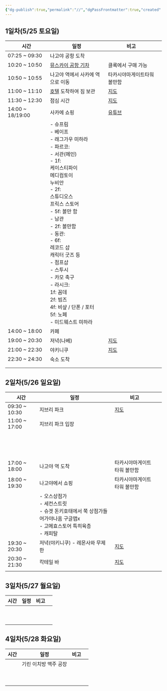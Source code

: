 ```yaml
---
{"dg-publish":true,"permalink":"//","dgPassFrontmatter":true,"created":"2024-05-12T14:00:18.465+09:00","updated":"2024-05-12T14:48:55.201+09:00"}
---
```


## 1일차(5/25 토요일)

| 시간               | 일정                                                                                                                                                                                                                                                                                                                                                                                  | 비고                                                                                                                                                                                                                                                                                                                                                                                                                                                                                                                                                                                                                                                                                                                  |     |
| ---------------- | ----------------------------------------------------------------------------------------------------------------------------------------------------------------------------------------------------------------------------------------------------------------------------------------------------------------------------------------------------------------------------------- | ------------------------------------------------------------------------------------------------------------------------------------------------------------------------------------------------------------------------------------------------------------------------------------------------------------------------------------------------------------------------------------------------------------------------------------------------------------------------------------------------------------------------------------------------------------------------------------------------------------------------------------------------------------------------------------------------------------------- | --- |
| 07:25 ~ 09:30    | 나고야 공항 도착                                                                                                                                                                                                                                                                                                                                                                           |                                                                                                                                                                                                                                                                                                                                                                                                                                                                                                                                                                                                                                                                                                                     |     |
| 10:20 ~ 10:50    | [뮤스카이 공항 기차](https://blog.naver.com/yuniverse_life/223442544711)                                                                                                                                                                                                                                                                                                                    | 클록에서 구매 가능                                                                                                                                                                                                                                                                                                                                                                                                                                                                                                                                                                                                                                                                                                          |     |
| 10:50 ~ 10:55    | 나고야 역에서 사카에 역으로 이동                                                                                                                                                                                                                                                                                                                                                                  | 타카시야마게이트타워 볼만함                                                                                                                                                                                                                                                                                                                                                                                                                                                                                                                                                                                                                                                                                                      |     |
| 11:00 ~ 11:10    | [호텔](https://maps.app.goo.gl/NnzmkfxzfkWLVYNs7) 도착하여 짐 보관                                                                                                                                                                                                                                                                                                                           | [지도](https://www.google.co.kr/maps/dir/%EC%82%AC%EC%B9%B4%EC%97%90+%EC%97%AD+%EC%9D%BC%EB%B3%B8+%E3%80%92460-0008+Aichi,+Nagoya,+Naka+Ward,+Sakae,+3+Chome%E2%88%925%E2%88%9212%E5%85%88/%ED%94%84%EB%A6%B0%EC%84%B8%EC%8A%A4+%EA%B0%80%EB%93%A0+%ED%98%B8%ED%85%94+3+Chome-13-31+Sakae,+Naka+Ward,+Nagoya,+Aichi+460-0008+%EC%9D%BC%EB%B3%B8/@35.1681975,136.9040048,17z/data=!3m2!4b1!5s0x600370d301cde61d:0x3e4fab8806786870!4m14!4m13!1m5!1m1!1s0x600370d14c8d9e6b:0xeb12333b3b1af460!2m2!1d136.9085322!2d35.1700475!1m5!1m1!1s0x600370d2fe305153:0xd215b0370b9c3c7f!2m2!1d136.9051708!2d35.166623!3e2?authuser=1&entry=ttu)                                                                                    |     |
| 11:30 ~ 12:30    | 점심 시간                                                                                                                                                                                                                                                                                                                                                                               | [지도](https://www.google.co.kr/maps/dir/%ED%94%84%EB%A6%B0%EC%84%B8%EC%8A%A4+%EA%B0%80%EB%93%A0+%ED%98%B8%ED%85%94+3+Chome-13-31+Sakae,+Naka+Ward,+Nagoya,+Aichi+460-0008+%EC%9D%BC%EB%B3%B8/%E8%B1%9A%E5%B1%B1+%E6%A0%84%E5%BA%97,+%EC%9D%BC%EB%B3%B8+%E3%80%92460-0008+Aichi,+Nagoya,+Naka+Ward,+Sakae,+3+Chome%E2%88%9212%E2%88%9212/@35.1665128,136.9023252,17z/data=!3m1!4b1!4m14!4m13!1m5!1m1!1s0x600370d2fe305153:0xd215b0370b9c3c7f!2m2!1d136.9051708!2d35.166623!1m5!1m1!1s0x60037117c3f6652b:0xc7e6a5c418e2a7da!2m2!1d136.9046216!2d35.1664134!3e2?authuser=1&entry=ttu)                                                                                                                                   |     |
| 14:00 ~ 18/19:00 | 사카에 쇼핑                                                                                                                                                                                                                                                                                                                                                                              | [유튜브](https://www.youtube.com/watch?v=iKpngTTAk5g)                                                                                                                                                                                                                                                                                                                                                                                                                                                                                                                                                                                                                                                                  |     |
|                  | - 슈프림<br>- 베이프<br>- 래그가우 미하라<br>- 파르코:<br>  - 서관(메인)<br>    - 1f: <br>      케이스티파이<br>      메디컴토이<br>      누비안<br>    - 2f:<br>      스튜디오스<br>      프릭스 스토어<br>    - 5f: 볼만 함<br>  - 남관<br>    - 2f: 볼만함<br>  - 동관:<br>    - 6f: <br>      레코드 샵<br>      캐릭터 굿즈 등 <br>- 점프샵<br>- 스투시<br>- 카모 축구<br>- 라시크:<br>  1f: 꼼데<br>  2f: 빔즈<br>  4f: 비샾 / 단폰 / 포터<br>  5f: 노페<br>- 미드웨스트 미하라 |                                                                                                                                                                                                                                                                                                                                                                                                                                                                                                                                                                                                                                                                                                                     |     |
| 14:00 ~ 18:00    | 카페                                                                                                                                                                                                                                                                                                                                                                                  |                                                                                                                                                                                                                                                                                                                                                                                                                                                                                                                                                                                                                                                                                                                     |     |
| 19:00 ~ 20:30    | 저녁(나베)                                                                                                                                                                                                                                                                                                                                                                              | [지도](https://www.google.co.kr/maps/dir/%EC%82%AC%EC%B9%B4%EC%97%90+%EC%97%AD+%EC%9D%BC%EB%B3%B8+%E3%80%92460-0008+Aichi,+Nagoya,+Naka+Ward,+Sakae,+3+Chome%E2%88%925%E2%88%9212%E5%85%88/%E4%B8%89%E6%96%B9,+%EC%9D%BC%EB%B3%B8+%E3%80%92460-0008+Aichi,+Nagoya,+Naka+Ward,+Sakae,+3+Chome%E2%88%9213%E2%88%9231+%E3%83%97%E3%83%AA%E3%83%B3%E3%82%BB%E3%82%B9%E3%82%AC%E3%83%BC%E3%83%87%E3%83%B3%E3%83%9B%E3%83%86%E3%83%AB+B1F/@35.1682111,136.9039994,17z/data=!3m2!4b1!5s0x600366fac19993ef:0xcfad676ecbd7ba29!4m14!4m13!1m5!1m1!1s0x600370d14c8d9e6b:0xeb12333b3b1af460!2m2!1d136.9085322!2d35.1700475!1m5!1m1!1s0x600370d2fe2bf1c7:0x887c417b89cdfe1f!2m2!1d136.905096!2d35.166382!3e2?authuser=1&entry=ttu) |     |
| 21:00 ~ 22:30    | 야키니쿠                                                                                                                                                                                                                                                                                                                                                                                | [지도](https://www.google.co.kr/maps/dir/%EB%82%98%EA%B3%A0%EC%95%BC+%EC%97%AD+%EC%9D%BC%EB%B3%B8+Aichi,+Nagoya,+Nakamura+Ward,+Meieki,+1+Chome%E2%88%921%E2%88%924/%EC%9D%BC%EB%B3%B8+%EC%95%84%EC%9D%B4%EC%B9%98%ED%98%84+%EB%82%98%EA%B3%A0%EC%95%BC%EC%8B%9C+%EB%82%98%EC%B9%B4%EB%AC%B4%EB%9D%BC%EA%B5%AC+%EB%A9%94%EC%9D%B4%EC%97%90%ED%82%A4+3+Chome%E2%88%9212%E2%88%923+Bar+Neat+%E5%90%8D%E9%A7%85%E5%BA%97/@35.1725285,136.8811058,17z/data=!3m1!5s0x600376c2c49a7777:0x9bd9ef050e261a9b!4m14!4m13!1m5!1m1!1s0x600376e794d78b89:0x81f7204bf8261663!2m2!1d136.8815369!2d35.170915!1m5!1m1!1s0x600376c2c480a961:0xd284b17ea0773482!2m2!1d136.8851227!2d35.1741332!3e2?authuser=1&entry=ttu)                  |     |
| 22:30 ~ 24:30    | 숙소 도착                                                                                                                                                                                                                                                                                                                                                                               |                                                                                                                                                                                                                                                                                                                                                                                                                                                                                                                                                                                                                                                                                                                     |     |
|                  |                                                                                                                                                                                                                                                                                                                                                                                     |                                                                                                                                                                                                                                                                                                                                                                                                                                                                                                                                                                                                                                                                                                                     |     |
|                  |                                                                                                                                                                                                                                                                                                                                                                                     |                                                                                                                                                                                                                                                                                                                                                                                                                                                                                                                                                                                                                                                                                                                     |     |

## 2일차(5/26 일요일)

| 시간            | 일정                                                                           | 비고                                                                                                                                                                                                                                                                                                                                                                                                                                                                                                                                                                                                                                                                                                 |     |
| ------------- | ---------------------------------------------------------------------------- | -------------------------------------------------------------------------------------------------------------------------------------------------------------------------------------------------------------------------------------------------------------------------------------------------------------------------------------------------------------------------------------------------------------------------------------------------------------------------------------------------------------------------------------------------------------------------------------------------------------------------------------------------------------------------------------------------- | --- |
| 09:30 ~ 10:30 | 지브리 파크                                                                       | [지도](https://www.google.co.kr/maps/dir/%EC%82%AC%EC%B9%B4%EC%97%90+%EC%97%AD+%EC%9D%BC%EB%B3%B8+%E3%80%92460-0008+Aichi,+Nagoya,+Naka+Ward,+Sakae,+3+Chome%E2%88%925%E2%88%9212%E5%85%88/%EC%A7%80%EB%B8%8C%EB%A6%AC+%ED%8C%8C%ED%81%AC,+%EC%9D%BC%EB%B3%B8+Aichi,+Nagakute,+Ibaragabasama,+%E4%B9%991533-1+%E5%86%85+Expo+2005+Aichi+Commemorative+Park+(Moricoro+Park)/@35.1935022,136.843145,11z/data=!3m2!4b1!5s0x600366fac19993ef:0xcfad676ecbd7ba29!4m14!4m13!1m5!1m1!1s0x600370d14c8d9e6b:0xeb12333b3b1af460!2m2!1d136.9085322!2d35.1700475!1m5!1m1!1s0x600367450203d0b3:0x36164b7a69c5128b!2m2!1d137.0887689!2d35.1750449!3e3?authuser=1&entry=ttu)                                        |     |
| 11:00 ~ 17:00 | 지브리 파크 입장                                                                    |                                                                                                                                                                                                                                                                                                                                                                                                                                                                                                                                                                                                                                                                                                    |     |
|               | <br><br><br><br>                                                             |                                                                                                                                                                                                                                                                                                                                                                                                                                                                                                                                                                                                                                                                                                    |     |
| 17:00 ~ 18:00 | 나고야 역 도착                                                                     | 타카시야마게이트타워 볼만함                                                                                                                                                                                                                                                                                                                                                                                                                                                                                                                                                                                                                                                                                     |     |
| 18:00 ~ 19:30 | 나고야에서 쇼핑                                                                     | 타카시야마게이트타워 볼만함                                                                                                                                                                                                                                                                                                                                                                                                                                                                                                                                                                                                                                                                                     |     |
|               | - 오스상점가<br>- 세컨스트릿<br>- 슈겟 돈키호태에서 쭉 상점가들어가야나옴 구글맵x<br>- 고메효스토어 특히육층<br>- 캐피탈 |                                                                                                                                                                                                                                                                                                                                                                                                                                                                                                                                                                                                                                                                                                    |     |
| 19:30 ~ 20:30 | 저녁(야키니쿠) - 레몬사와 무제한                                                          | [지도](https://www.google.co.kr/maps/dir/%EC%82%AC%EC%B9%B4%EC%97%90+%EC%97%AD+%EC%9D%BC%EB%B3%B8+%E3%80%92460-0008+Aichi,+Nagoya,+Naka+Ward,+Sakae,+3+Chome%E2%88%925%E2%88%9212%E5%85%88/0-second+lemon+sour+Sendai+Horumon+Yakiniku+Barbecue+Tokiwatei+Meieki+3-chome,+COLLECT+MARK%E5%90%8D%E9%A7%85+1F+3+Chome-14-6+Meieki,+Nakamura+Ward,+Nagoya,+Aichi+450-0002+%EC%9D%BC%EB%B3%B8/@35.1708493,136.8755978,14z/data=!4m14!4m13!1m5!1m1!1s0x600370d14c8d9e6b:0xeb12333b3b1af460!2m2!1d136.9085322!2d35.1700475!1m5!1m1!1s0x600377b5352a2d6f:0x1a8e582f2cd2b17!2m2!1d136.8839484!2d35.1726271!3e3?authuser=1&entry=ttu)                                                                         |     |
| 20:30 ~ 21:30 | 칵테일 바                                                                        | [지도](https://www.google.co.kr/maps/dir/%EB%82%98%EA%B3%A0%EC%95%BC+%EC%97%AD+%EC%9D%BC%EB%B3%B8+Aichi,+Nagoya,+Nakamura+Ward,+Meieki,+1+Chome%E2%88%921%E2%88%924/%EC%9D%BC%EB%B3%B8+%EC%95%84%EC%9D%B4%EC%B9%98%ED%98%84+%EB%82%98%EA%B3%A0%EC%95%BC%EC%8B%9C+%EB%82%98%EC%B9%B4%EB%AC%B4%EB%9D%BC%EA%B5%AC+%EB%A9%94%EC%9D%B4%EC%97%90%ED%82%A4+3+Chome%E2%88%9212%E2%88%923+Bar+Neat+%E5%90%8D%E9%A7%85%E5%BA%97/@35.1725285,136.8811058,17z/data=!3m1!5s0x600376c2c49a7777:0x9bd9ef050e261a9b!4m14!4m13!1m5!1m1!1s0x600376e794d78b89:0x81f7204bf8261663!2m2!1d136.8815369!2d35.170915!1m5!1m1!1s0x600376c2c480a961:0xd284b17ea0773482!2m2!1d136.8851227!2d35.1741332!3e2?authuser=1&entry=ttu) |     |
|               |                                                                              |                                                                                                                                                                                                                                                                                                                                                                                                                                                                                                                                                                                                                                                                                                    |     |

## 3일차(5/27 월요일)
| 시간  | 일정  | 비고  |     |
| --- | --- | --- | --- |
|     |     |     |     |
|     |     |     |     |
|     |     |     |     |
|     |     |     |     |
|     |     |     |     |
|     |     |     |     |
|     |     |     |     |
|     |     |     |     |
|     |     |     |     |
|     |     |     |     |
## 4일차(5/28 화요일)

| 시간  | 일정           | 비고  |     |
| --- | ------------ | --- | --- |
|     | 기린 이치방 맥주 공장 |     |     |
|     |              |     |     |
|     |              |     |     |
|     |              |     |     |
|     |              |     |     |
|     |              |     |     |
|     |              |     |     |
|     |              |     |     |
|     |              |     |     |
|     |              |     |     |


